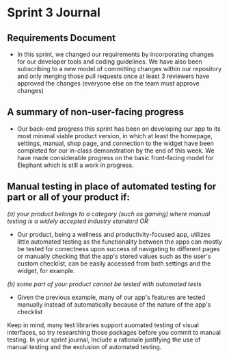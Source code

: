 # Sprint 3 Journal

## Requirements Document
- In this sprint, we changed our requirements by incorporating changes for our developer tools and coding guidelines. We have also been subscribing to a new model of committing changes within our repository and only merging those pull requests once at least 3 reviewers have approved the changes (everyone else on the team must approve changes)

## A summary of non-user-facing progress
- Our back-end progress this sprint has been on developing our app to its most minimal viable product version, in which at least the homepage, settings, manual, shop page, and connection to the widget have been completed for our in-class demonstration by the end of this week. We have made considerable progress on the basic front-facing model for Elephant which is still a work in progress.

## Manual testing in place of automated testing for part or all of your product if:
*(a) your product belongs to a category (such as gaming) where manual testing is a widely accepted industry standard OR*
- Our product, being a wellness and productivity-focused app, utilizes little automated testing as the functionality between the apps can mostly be tested for correctness upon success of navigating to different pages or manually checking that the app's stored values such as the user's custom checklist, can be easily accessed from both settings and the widget, for example. 
  
*(b) some part of your product cannot be tested with automated tests*
- Given the previous example, many of our app's features are tested manually instead of automatically because of the nature of the app's checklist 

Keep in mind, many test libraries support auomated testing of visual interfaces, so try researching those packages before you commit to manual testing. In your sprint journal, Include a rationale justifying the use of manual testing and the exclusion of automated testing.
